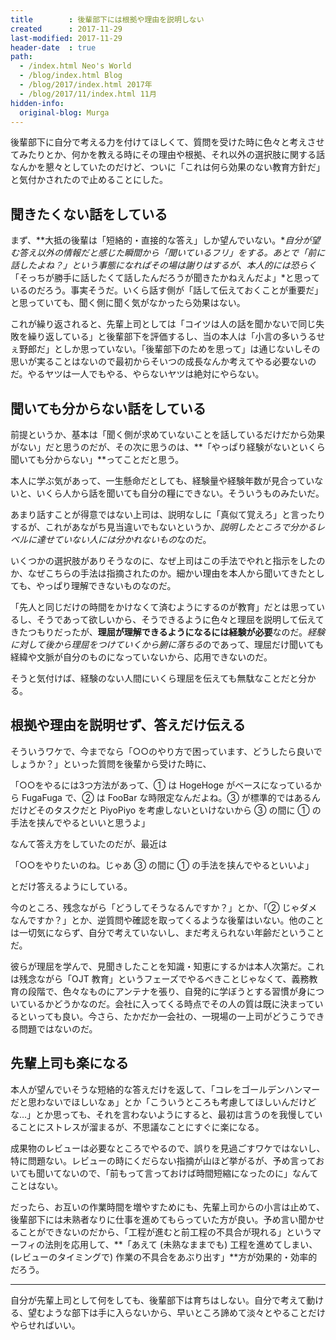 ```yaml
---
title        : 後輩部下には根拠や理由を説明しない
created      : 2017-11-29
last-modified: 2017-11-29
header-date  : true
path:
  - /index.html Neo's World
  - /blog/index.html Blog
  - /blog/2017/index.html 2017年
  - /blog/2017/11/index.html 11月
hidden-info:
  original-blog: Murga
---
```


後輩部下に自分で考える力を付けてほしくて、質問を受けた時に色々と考えさせてみたりとか、何かを教える時にその理由や根拠、それ以外の選択肢に関する話なんかを懇々としていたのだけど、ついに「これは何ら効果のない教育方針だ」と気付かされたので止めることにした。

## 聞きたくない話をしている

まず、**大抵の後輩は「短絡的・直接的な答え」しか望んでいない。**自分が望む答え以外の情報だと感じた瞬間から「聞いているフリ」をする。あとで「前に話したよね？」という事態になればその場は謝りはするが、本人的には恐らく*「そっちが勝手に話したくて話したんだろうが聞きたかねえんだよ」*と思っているのだろう。事実そうだ。いくら話す側が「話して伝えておくことが重要だ」と思っていても、聞く側に聞く気がなかったら効果はない。

これが繰り返されると、先輩上司としては「コイツは人の話を聞かないで同じ失敗を繰り返している」と後輩部下を評価するし、当の本人は「小言の多いうるせぇ野郎だ」としか思っていない。「後輩部下のためを思って」は通じないしその思いが実ることはないので最初からそいつの成長なんか考えてやる必要ないのだ。やるヤツは一人でもやる、やらないヤツは絶対にやらない。

## 聞いても分からない話をしている

前提というか、基本は「聞く側が求めていないことを話しているだけだから効果がない」だと思うのだが、その次に思うのは、**「やっぱり経験がないといくら聞いても分からない」**ってことだと思う。

本人に学ぶ気があって、一生懸命だとしても、経験量や経験年数が見合っていないと、いくら人から話を聞いても自分の糧にできない。そういうものみたいだ。

あまり話すことが得意ではない上司は、説明なしに「真似て覚えろ」と言ったりするが、これがあながち見当違いでもないというか、*説明したところで分かるレベルに達せていない人には分かれないもの*なのだ。

いくつかの選択肢がありそうなのに、なぜ上司はこの手法でやれと指示をしたのか、なぜこちらの手法は指摘されたのか。細かい理由を本人から聞いてきたとしても、やっぱり理解できないものなのだ。

「先人と同じだけの時間をかけなくて済むようにするのが教育」だとは思っているし、そうであって欲しいから、そうできるように色々と理屈を説明して伝えてきたつもりだったが、**理屈が理解できるようになるには経験が必要**なのだ。*経験に対して後から理屈をつけていくから腑に落ちる*のであって、理屈だけ聞いても経緯や文脈が自分のものになっていないから、応用できないのだ。

そうと気付けば、経験のない人間にいくら理屈を伝えても無駄なことだと分かる。

## 根拠や理由を説明せず、答えだけ伝える

そういうワケで、今までなら「○○のやり方で困っています、どうしたら良いでしょうか？」といった質問を後輩から受けた時に、

「○○をやるには3つ方法があって、① は HogeHoge がベースになっているから FugaFuga で、② は FooBar な時限定なんだよね。③ が標準的ではあるんだけどそのタスクだと PiyoPiyo を考慮しないといけないから ③ の間に ① の手法を挟んでやるといいと思うよ」

なんて答え方をしていたのだが、最近は

「○○をやりたいのね。じゃあ ③ の間に ① の手法を挟んでやるといいよ」

とだけ答えるようにしている。

今のところ、残念ながら「どうしてそうなるんですか？」とか、「② じゃダメなんですか？」とか、逆質問や確認を取ってくるような後輩はいない。他のことは一切気にならず、自分で考えていないし、まだ考えられない年齢だということだ。

彼らが理屈を学んで、見聞きしたことを知識・知恵にするかは本人次第だ。これは残念ながら「OJT 教育」というフェーズでやるべきことじゃなくて、義務教育の段階で、色々なものにアンテナを張り、自発的に学ぼうとする習慣が身についているかどうかなのだ。会社に入ってくる時点でその人の質は既に決まっているといっても良い。今さら、たかだか一会社の、一現場の一上司がどうこうできる問題ではないのだ。

## 先輩上司も楽になる

本人が望んでいそうな短絡的な答えだけを返して、「コレをゴールデンハンマーだと思わないでほしいなぁ」とか「こういうところも考慮してほしいんだけどな…」とか思っても、それを言わないようにすると、最初は言うのを我慢していることにストレスが溜まるが、不思議なことにすぐに楽になる。

成果物のレビューは必要なところでやるので、誤りを見過ごすワケではないし、特に問題ない。レビューの時にくだらない指摘が山ほど挙がるが、予め言っておいても聞いてないので、「前もって言っておけば時間短縮になったのに」なんてことはない。

だったら、お互いの作業時間を増やすためにも、先輩上司からの小言は止めて、後輩部下には未熟者なりに仕事を進めてもらっていた方が良い。予め言い聞かせることができないのだから、「工程が進むと前工程の不具合が現れる」というマーフィの法則を応用して、**「あえて (未熟なままでも) 工程を進めてしまい、(レビューのタイミングで) 作業の不具合をあぶり出す」**方が効果的・効率的だろう。

---

自分が先輩上司として何をしても、後輩部下は育ちはしない。自分で考えて動ける、望むような部下は手に入らないから、早いところ諦めて淡々とやることだけやらせればいい。
